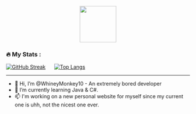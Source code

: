 <div id="header" align="center">
  <img src="https://avatars.githubusercontent.com/u/71403599?v=4" width="100"/>
</div>

### :fire: My Stats :
[![GitHub Streak](http://github-readme-streak-stats.herokuapp.com?user=WhineyMonkey10&theme=dark&background=000000)](https://git.io/streak-stats)&nbsp;&nbsp;&nbsp;&nbsp;&nbsp;&nbsp;[![Top Langs](https://github-readme-stats.vercel.app/api/top-langs/?username=WhineyMonkey10&layout=compact&theme=vision-friendly-dark)](https://github.com/anuraghazra/github-readme-stats)


---

- 👋 Hi, I’m @WhineyMonkey10 - An extremely bored developer
- 🌱 I’m currently learning Java & C#.
- 📫 I'm working on a new personal website for myself since my current one is uhh, not the nicest one ever.
